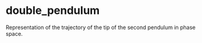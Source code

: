 # double_pendulum
Representation of the trajectory of the tip of the second pendulum in phase space.
